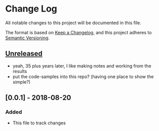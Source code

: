 # Change Log

All notable changes to this project will be documented in this file.

The format is based on [Keep a Changelog](https://keepachangelog.com/en/1.0.0/),
and this project adheres to [Semantic Versioning](https://semver.org/spec/v2.0.0.html).

## [Unreleased]
- yeah, 35 plus years later, I like making notes and working from the results
- put the code-samples into this repo?  (having one place to show the simple?)

## [0.0.1] - 2018-08-20
### Added
- This file to track changes

[Unreleased]: https://github.com/AwkGrepSed/hello/compare/v1.0.0...HEAD
[0.0.2]: https://github.com/AwkGrepSed/hello/compare/v0.0.1...v0.0.2
